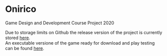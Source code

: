 # Onirico
Game Design and Development Course Project 2020

Due to storage limits on Github the release version of the project is currently stored 
[here](https://mega.nz/file/O9glzTLI#RZyuha6_GKLsIYFQn8zuiSXPiUsZ06yPIKI9hhP2BbU).  
An executable versione of the game ready for download and play testing can be found 
[here](https://mega.nz/file/yowhgTib#f3ng7zxtmqy-sIpqD9bMZCL7zrTsKkoyMqvoJJHXVi4).
